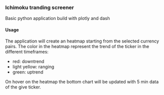 ### Ichimoku tranding screener
Basic python application build with plotly and dash
#### Usage
The application will create an heatmap starting from the selected currency pairs.
The color in the heatmap represent the trend of the ticker in the different timeframes:
 - red: downtrend
 - light yellow: ranging
 - green: uptrend

On hover on the heatmap the bottom chart will be updated with 5 min data of the give ticker.